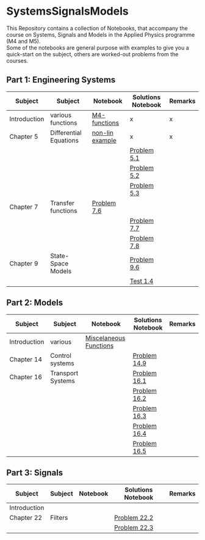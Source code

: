 # SystemsSignalsModels
This Repository contains a collection of Notebooks, that accompany the course on Systems, Signals and Models in the Applied Physics programme (M4 and M5).  
Some of the notebooks are general purpose with examples to give you a quick-start on the subject, others are worked-out problems from the courses. 
## Part 1: Engineering Systems  

| Subject | Subject | Notebook | Solutions Notebook | Remarks |
| ---- | ---- | ---- | ---- | ---- |
| Introduction | various functions| [M4-functions](https://github.com/jupyterphysics/SystemsSignalsModels/blob/master/M4Functions.ipynb)  | x | x | 
| Chapter 5 | Differential Equations| [non-lin example](https://github.com/jupyterphysics/SystemsSignalsModels/blob/master/Chapter5Example.ipynb) | x | x |
|   |   | | [Problem 5.1](https://github.com/jupyterphysics/SystemsSignalsModels/blob/master/Example5.1.ipynb) |  |
|   |   | | [Problem 5.2](https://github.com/jupyterphysics/SystemsSignalsModels/blob/master/Example5.2.ipynb) |  |
|   |   | | [Problem 5.3](https://github.com/jupyterphysics/SystemsSignalsModels/blob/master/Example5.3.ipynb) |  |
| Chapter 7  | Transfer functions  | [Problem 7.6](https://github.com/jupyterphysics/SystemsSignalsModels/blob/master/Problem7p6.ipynb) |  |
|   |   | | [Problem 7.7](https://github.com/jupyterphysics/SystemsSignalsModels/blob/master/Problem7p7.ipynb) |  |
|   |   | | [Problem 7.8](https://github.com/jupyterphysics/SystemsSignalsModels/blob/master/Problem7p8.ipynb) |  |
| Chapter 9  | State-Space Models|   | [Problem 9.6](https://github.com/jupyterphysics/SystemsSignalsModels/blob/master/Problem9p6.ipynb) |  |
|   |   | | [Test 1.4](https://github.com/jupyterphysics/SystemsSignalsModels/blob/master/Test1p4.ipynb) |  |

## Part 2: Models  

| Subject | Subject | Notebook | Solutions Notebook | Remarks |
| ---- | ---- | ---- | ---- | ---- |
| Introduction | various | [Miscelaneous Functions](https://github.com/jupyterphysics/SystemsSignalsModels/blob/master/MiscalaneousFunctionsM4M5.ipynb) |  |  |  
| Chapter 14  | Control systems  |  | [Problem 14.9](https://github.com/jupyterphysics/SystemsSignalsModels/blob/master/Problem14p9.ipynb) |  |
| Chapter 16  | Transport Systems  |  | [Problem 16.1](https://github.com/jupyterphysics/SystemsSignalsModels/blob/master/Problem16p1.ipynb) |  |
|   |   | | [Problem 16.2](https://github.com/jupyterphysics/SystemsSignalsModels/blob/master/Problem16p2.ipynb) |  |
|   |   | | [Problem 16.3](https://github.com/jupyterphysics/SystemsSignalsModels/blob/master/Problem16p3.ipynb) |  |
|   |   | | [Problem 16.4](https://github.com/jupyterphysics/SystemsSignalsModels/blob/master/Problem16p4.ipynb) |  |
|   |   | | [Problem 16.5](https://github.com/jupyterphysics/SystemsSignalsModels/blob/master/Problem16p5.ipynb) |  |

## Part 3: Signals  

| Subject | Subject | Notebook | Solutions Notebook | Remarks |
| ---- | ---- | ---- | ---- | ---- |
| Introduction |  |  |  |  |
| Chapter 22  | Filters  | | [Problem 22.2](https://github.com/jupyterphysics/SystemsSignalsModels/blob/master/Problem22p2.ipynb) |  |
|   |   | | [Problem 22.3](https://github.com/jupyterphysics/SystemsSignalsModels/blob/master/Problem22p3.ipynb) |  |


